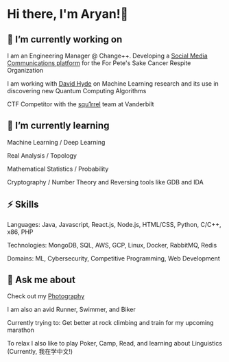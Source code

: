 # Hi there, I'm Aryan!👋

## 🔭 I’m currently working on 

I am an Engineering Manager @ Change++. Developing a [Social Media Communications platform](https://github.com/ChangePlusPlusVandy/ForPetesSakeCancerRespite) for the For Pete's Sake Cancer Respite Organization

I am working with [David Hyde](https://dabh.io/) on Machine Learning research and its use in discovering new Quantum Computing Algorithms

CTF Competitor with the [squ1rrel](https://squ1rrel.dev/) team at Vanderbilt

## 🌱 I’m currently learning 

Machine Learning / Deep Learning

Real Analysis / Topology

Mathematical Statistics / Probability 

Cryptography / Number Theory and Reversing tools like GDB and IDA


## ⚡ Skills

Languages: Java, Javascript, React.js, Node.js, HTML/CSS, Python, C/C++, x86, PHP

Technologies: MongoDB, SQL, AWS, GCP, Linux, Docker, RabbitMQ, Redis

Domains: ML, Cybersecurity, Competitive Programming, Web Development

## 💬 Ask me about 

Check out my [Photography](https://www.flickr.com/photos/186385391@N03/)

I am also an avid Runner, Swimmer, and Biker

Currently trying to: Get better at rock climbing and train for my upcoming marathon

To relax I also like to play Poker, Camp, Read, and learning about Linguistics (Currently, 我在学中文!)
